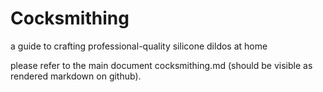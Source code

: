 # Cocksmithing
a guide to crafting professional-quality silicone dildos at home

please refer to the main document cocksmithing.md  (should be visible as rendered markdown on github).
